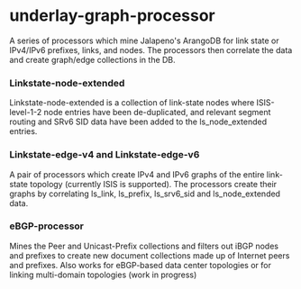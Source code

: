 # underlay-graph-processor

A series of processors which mine Jalapeno's ArangoDB for link state or IPv4/IPv6 prefixes, links, and nodes. The processors then correlate the data and create graph/edge collections in the DB.

### Linkstate-node-extended

Linkstate-node-extended is a collection of link-state nodes where ISIS-level-1-2 node entries have been de-duplicated, and relevant segment routing and SRv6 SID data have been added to the ls_node_extended entries.

### Linkstate-edge-v4 and Linkstate-edge-v6

A pair of processors which create IPv4 and IPv6 graphs of the entire link-state topology (currently ISIS is supported). The processors create their graphs by correlating ls_link, ls_prefix, ls_srv6_sid and ls_node_extended data.

### eBGP-processor

Mines the Peer and Unicast-Prefix collections and filters out iBGP nodes and prefixes to create new document collections made up of Internet peers and prefixes. Also works for eBGP-based data center topologies or for linking multi-domain topologies (work in progress)

